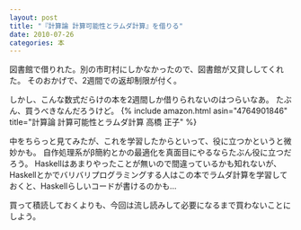 ```yaml
---
layout: post
title: "『計算論 計算可能性とラムダ計算』を借りる"
date: 2010-07-26
categories: 本
---
```

図書館で借りれた。別の市町村にしかなかったので、図書館が又貸ししてくれた。
そのおかげで、2週間での返却制限が付く。

しかし、こんな数式だらけの本を2週間しか借りられないのはつらいなあ。
たぶん、買うべきなんだろうけど。
 {% include amazon.html asin="4764901846" title="計算論 計算可能性とラムダ計算  高橋 正子" %}

中をちらっと見てみたが、これを学習したからといって、役に立つかというと微妙かも。
自作処理系がβ簡約とかの最適化を真面目にやるならたぶん役に立つだろう。
Haskellはあまりやったことが無いので間違っているかも知れないが、Haskellとかでバリバリプログラミングする人はこの本でラムダ計算を学習しておくと、Haskellらしいコードが書けるのかも…

買って積読しておくよりも、今回は流し読みして必要になるまで買わないことにしよう。
